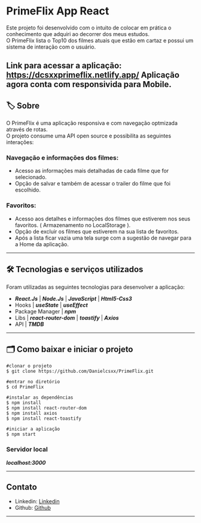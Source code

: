 # PrimeFlix App React
Este projeto foi desenvolvido com o intuito de colocar em prática o conhecimento que adquiri ao decorrer dos meus estudos.</br>
O PrimeFlix lista o Top10 dos filmes atuais que estão em cartaz e possui um sistema de interação com o usuário.

Link para acessar a aplicação: https://dcsxxprimeflix.netlify.app/
Aplicação agora conta com responsivida para Mobile. 
---

## 🏷️ Sobre
O PrimeFlix é uma aplicação responsiva e com navegação optmizada através de rotas.</br>
O projeto consume uma API open source e possibilita as seguintes interações:
 ### Navegação e informações dos filmes:
- Acesso as informações mais detalhadas de cada filme que for selecionado.
- Opção de salvar e também de acessar o trailer do filme que foi escolhido.

 ### Favoritos:
 - Acesso aos detalhes e informações dos filmes que estiverem nos seus favoritos. ( Armazenamento no LocalStorage ).
 - Opção de excluir os filmes que estiverem na sua lista de favoritos.
 - Após a lista ficar vazia uma tela surge com a sugestão de navegar para a Home da aplicação.

---

## 🛠️ Tecnologias e serviços utilizados
Foram utilizadas as seguintes tecnologias para desenvolver a aplicação:

- **_React.Js_** |  **_Node.Js_**  | **_JavaScript_** | **_Html5-Css3_**
- Hooks | **_useState_** | **_useEffect_**
- Package Manager | **_npm_**
- Libs | **_react-router-dom_** | **_toastify_** | **_Axios_**
- API | **_TMDB_**

---

## 🗂️ Como baixar e iniciar o projeto
    #clonar o projeto
    $ git clone https://github.com/Danielcsxx/PrimeFlix.git

    #entrar no diretório
    $ cd PrimeFlix

    #instalar as dependências
    $ npm install
    $ npm install react-router-dom
    $ npm install axios
    $ npm install react-toastify

    #iniciar a aplicação
    $ npm start

### Servidor local
**_localhost:3000_**

---

## Contato 
- Linkedin: [Linkedin](https://www.linkedin.com/in/danielcsxx/)</br> 
- Github: [Github](https://github.com/Danielcsxx)

---


